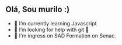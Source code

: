 ## Olá, Sou murilo :)
- 🌱 I’m currently learning Javascript
- 🤔 I’m looking for help with git 🥲
- 🥳 I'm ingress on SAD Formation on Senac.
<div> 
 <a href="https://github.com/MurilohfMota">
   
</div>
